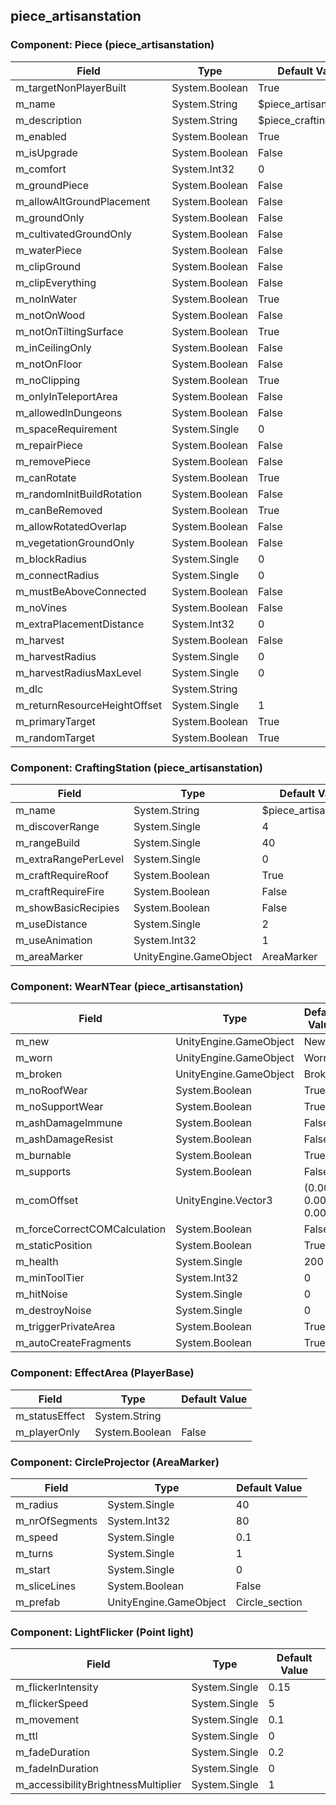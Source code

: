 ## piece_artisanstation

### Component: Piece (piece_artisanstation)

|Field|Type|Default Value|
|---|---|---|
|m_targetNonPlayerBuilt|System.Boolean|True|
|m_name|System.String|$piece_artisanstation|
|m_description|System.String|$piece_craftingstation|
|m_enabled|System.Boolean|True|
|m_isUpgrade|System.Boolean|False|
|m_comfort|System.Int32|0|
|m_groundPiece|System.Boolean|False|
|m_allowAltGroundPlacement|System.Boolean|False|
|m_groundOnly|System.Boolean|False|
|m_cultivatedGroundOnly|System.Boolean|False|
|m_waterPiece|System.Boolean|False|
|m_clipGround|System.Boolean|False|
|m_clipEverything|System.Boolean|False|
|m_noInWater|System.Boolean|True|
|m_notOnWood|System.Boolean|False|
|m_notOnTiltingSurface|System.Boolean|True|
|m_inCeilingOnly|System.Boolean|False|
|m_notOnFloor|System.Boolean|False|
|m_noClipping|System.Boolean|True|
|m_onlyInTeleportArea|System.Boolean|False|
|m_allowedInDungeons|System.Boolean|False|
|m_spaceRequirement|System.Single|0|
|m_repairPiece|System.Boolean|False|
|m_removePiece|System.Boolean|False|
|m_canRotate|System.Boolean|True|
|m_randomInitBuildRotation|System.Boolean|False|
|m_canBeRemoved|System.Boolean|True|
|m_allowRotatedOverlap|System.Boolean|False|
|m_vegetationGroundOnly|System.Boolean|False|
|m_blockRadius|System.Single|0|
|m_connectRadius|System.Single|0|
|m_mustBeAboveConnected|System.Boolean|False|
|m_noVines|System.Boolean|False|
|m_extraPlacementDistance|System.Int32|0|
|m_harvest|System.Boolean|False|
|m_harvestRadius|System.Single|0|
|m_harvestRadiusMaxLevel|System.Single|0|
|m_dlc|System.String||
|m_returnResourceHeightOffset|System.Single|1|
|m_primaryTarget|System.Boolean|True|
|m_randomTarget|System.Boolean|True|

### Component: CraftingStation (piece_artisanstation)

|Field|Type|Default Value|
|---|---|---|
|m_name|System.String|$piece_artisanstation|
|m_discoverRange|System.Single|4|
|m_rangeBuild|System.Single|40|
|m_extraRangePerLevel|System.Single|0|
|m_craftRequireRoof|System.Boolean|True|
|m_craftRequireFire|System.Boolean|False|
|m_showBasicRecipies|System.Boolean|False|
|m_useDistance|System.Single|2|
|m_useAnimation|System.Int32|1|
|m_areaMarker|UnityEngine.GameObject|AreaMarker|

### Component: WearNTear (piece_artisanstation)

|Field|Type|Default Value|
|---|---|---|
|m_new|UnityEngine.GameObject|New|
|m_worn|UnityEngine.GameObject|Worn|
|m_broken|UnityEngine.GameObject|Broken|
|m_noRoofWear|System.Boolean|True|
|m_noSupportWear|System.Boolean|True|
|m_ashDamageImmune|System.Boolean|False|
|m_ashDamageResist|System.Boolean|False|
|m_burnable|System.Boolean|True|
|m_supports|System.Boolean|False|
|m_comOffset|UnityEngine.Vector3|(0.00, 0.00, 0.00)|
|m_forceCorrectCOMCalculation|System.Boolean|False|
|m_staticPosition|System.Boolean|True|
|m_health|System.Single|200|
|m_minToolTier|System.Int32|0|
|m_hitNoise|System.Single|0|
|m_destroyNoise|System.Single|0|
|m_triggerPrivateArea|System.Boolean|True|
|m_autoCreateFragments|System.Boolean|True|

### Component: EffectArea (PlayerBase)

|Field|Type|Default Value|
|---|---|---|
|m_statusEffect|System.String||
|m_playerOnly|System.Boolean|False|

### Component: CircleProjector (AreaMarker)

|Field|Type|Default Value|
|---|---|---|
|m_radius|System.Single|40|
|m_nrOfSegments|System.Int32|80|
|m_speed|System.Single|0.1|
|m_turns|System.Single|1|
|m_start|System.Single|0|
|m_sliceLines|System.Boolean|False|
|m_prefab|UnityEngine.GameObject|Circle_section|

### Component: LightFlicker (Point light)

|Field|Type|Default Value|
|---|---|---|
|m_flickerIntensity|System.Single|0.15|
|m_flickerSpeed|System.Single|5|
|m_movement|System.Single|0.1|
|m_ttl|System.Single|0|
|m_fadeDuration|System.Single|0.2|
|m_fadeInDuration|System.Single|0|
|m_accessibilityBrightnessMultiplier|System.Single|1|

